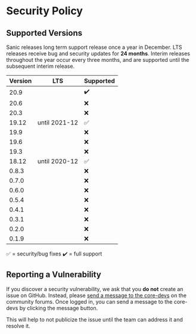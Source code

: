 # Security Policy

## Supported Versions

Sanic releases long term support release once a year in December. LTS releases receive bug and security updates for **24 months**. Interim releases throughout the year occur every three months, and are supported until the subsequent interim release.

| Version | LTS           | Supported          |
| ------- | ------------- | ------------------ |
| 20.9    |               | :heavy_check_mark: |
| 20.6    |               | :x:                |
| 20.3    |               | :x:                |
| 19.12   | until 2021-12 | :white_check_mark: |
| 19.9    |               | :x:                |
| 19.6    |               | :x:                |
| 19.3    |               | :x:                |
| 18.12   | until 2020-12 | :white_check_mark: |
| 0.8.3   |               | :x:                |
| 0.7.0   |               | :x:                |
| 0.6.0   |               | :x:                |
| 0.5.4   |               | :x:                |
| 0.4.1   |               | :x:                |
| 0.3.1   |               | :x:                |
| 0.2.0   |               | :x:                |
| 0.1.9   |               | :x:                |

:white_check_mark: = security/bug fixes
:heavy_check_mark: = full support

## Reporting a Vulnerability

If you discover a security vulnerability, we ask that you **do not** create an issue on GitHub. Instead, please [send a message to the core-devs](https://community.sanicframework.org/g/core-devs) on the community forums. Once logged in, you can send a message to the core-devs by clicking the message button.

This will help to not publicize the issue until the team can address it and resolve it.
